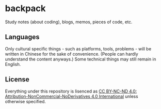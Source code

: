 # backpack

Study notes (about coding), blogs, memos, pieces of code, etc.

## Languages

Only cultural specific things - such as platforms, tools, problems - will be written in Chinese for the sake of convenience. (People can hardly understand the content anyways.) Some technical things may still remain in English.

## License

Everything under this repository is lisenced as [CC BY-NC-ND 4.0: Attribution-NonCommercial-NoDerivatives 4.0 International](https://creativecommons.org/licenses/by-nc-nd/4.0/deed.en) unless otherwise specified. 
